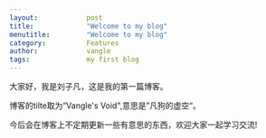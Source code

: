 ```yaml
---
layout:            post
title:             "Welcome to my blog"
menutitle:         "Welcome to my blog"
category:          Features
author:            vangle
tags:              my first blog
---
```


大家好，我是刘子凡，这是我的第一篇博客。

博客的tilte取为“Vangle's Void",意思是”凡狗的虚空“。

今后会在博客上不定期更新一些有意思的东西，欢迎大家一起学习交流!



